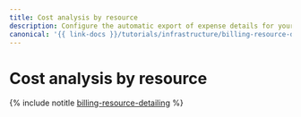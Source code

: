 ```yaml
---
title: Cost analysis by resource
description: Configure the automatic export of expense details for your billing account and generate a report with info on the costs associated with the resources within a folder.
canonical: '{{ link-docs }}/tutorials/infrastructure/billing-resource-detailing'
---
```


# Cost analysis by resource

{% include notitle [billing-resource-detailing](../../_tutorials/infrastructure/billing-resource-detailing.md) %}